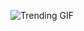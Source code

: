 ![Trending GIF](https://media0.giphy.com/media/v1.Y2lkPThiYjIxNzcydHZ2Nmt1a3kyb3F5emVrYW16eDUyZ3BtcnFodG1mY2QyeXhhY2hoZyZlcD12MV9naWZzX3NlYXJjaCZjdD1n/wQAbcl6iDnawokpLj9/giphy.gif)
